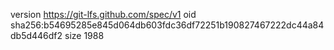 version https://git-lfs.github.com/spec/v1
oid sha256:b54695285e845d064db603fdc36df72251b190827467222dc44a84db5d446df2
size 1988
